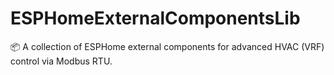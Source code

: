 # ESPHomeExternalComponentsLib
📦 A collection of ESPHome external components for advanced HVAC (VRF) control via Modbus RTU.
